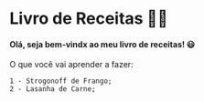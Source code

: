# Livro de Receitas 👨‍🍳

#### Olá, seja bem-vindx ao meu livro de receitas! 😃

O que você vai aprender a fazer:

    1 - Strogonoff de Frango;
    2 - Lasanha de Carne;
